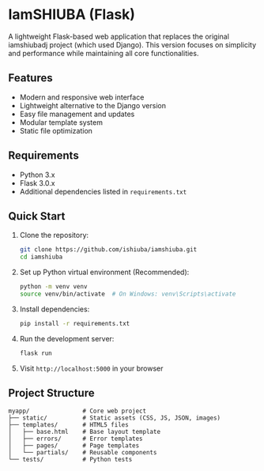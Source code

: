 # IamSHIUBA (Flask)

A lightweight Flask-based web application that replaces the original iamshiubadj project (which used Django). This version focuses on simplicity and performance while maintaining all core functionalities.

## Features

- Modern and responsive web interface
- Lightweight alternative to the Django version
- Easy file management and updates
- Modular template system
- Static file optimization

## Requirements

- Python 3.x
- Flask 3.0.x
- Additional dependencies listed in `requirements.txt`

## Quick Start

1. Clone the repository:
   ```bash
   git clone https://github.com/ishiuba/iamshiuba.git
   cd iamshiuba
   ```

2. Set up Python virtual environment (Recommended):
   ```bash
   python -m venv venv
   source venv/bin/activate  # On Windows: venv\Scripts\activate
   ```

3. Install dependencies:
   ```bash
   pip install -r requirements.txt
   ```

4. Run the development server:
   ```bash
   flask run
   ```

5. Visit `http://localhost:5000` in your browser

## Project Structure

```
myapp/               # Core web project
├── static/          # Static assets (CSS, JS, JSON, images)
├── templates/       # HTML5 files
│   ├── base.html    # Base layout template
│   ├── errors/      # Error templates
│   ├── pages/       # Page templates
│   └── partials/    # Reusable components
└── tests/           # Python tests
```
